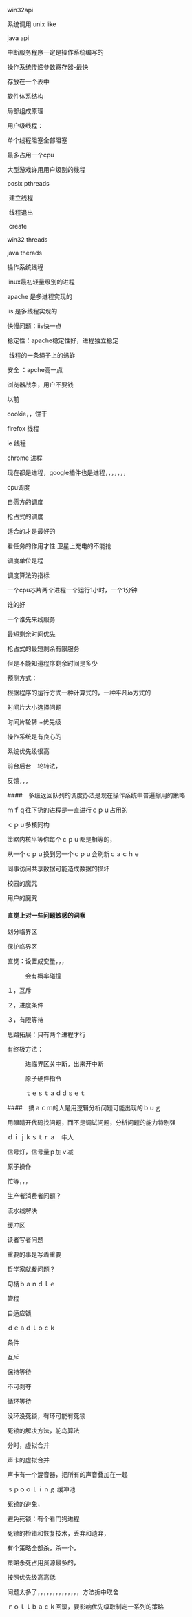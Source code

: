 win32api

系统调用 unix like

java api



中断服务程序一定是操作系统编写的

操作系统传递参数寄存器-最快



存放在一个表中



软件体系结构



局部组成原理



用户级线程：

   单个线程阻塞全部阻塞

   最多占用一个cpu



大型游戏许用用户级别的线程

posix pthreads

​         建立线程

​         线程退出

​        create

win32 threads

java therads



操作系统线程



linux最初轻量级别的进程



apache 是多进程实现的

iis 是多线程实现的

快慢问题：iis快一点  

稳定性：apache稳定性好，进程独立稳定

​                线程的一条绳子上的蚂蚱

安全   ：apche高一点



浏览器战争，用户不要钱

以前

cookie，，饼干

firefox 线程  

ie 线程

chrome 进程

现在都是进程，google插件也是进程，，，，，，，





cpu调度

自愿方的调度

抢占式的调度

适合的才是最好的

看任务的作用才性 卫星上充电的不能抢

调度单位是程

调度算法的指标

一个cpu芯片两个进程一个运行1小时，一个1分钟

谁的好



一个谁先来线服务

最短剩余时间优先

抢占式的最短剩余有限服务

但是不能知道程序剩余时间是多少

预测方式：

根据程序的运行方式一种计算式的，一种平凡io方式的





时间片大小选择问题

时间片轮转 +优先级

操作系统是有良心的

系统优先级很高

前台后台　轮转法，

反馈，，，



####　多级返回队列的调度办法是现在操作系统中普遍擦用的策略



ｍｆｑ往下扔的进程是一直进行ｃｐｕ占用的



ｃｐｕ多核同构

策略内核平等你每个ｃｐｕ都是相等的，

从一个ｃｐｕ换到另一个ｃｐｕ会刷新ｃａｃｈｅ



同事访问共享数据可能造成数据的损坏

校园的魔咒

用户的魔咒



#### 直觉上对一些问题敏感的洞察

划分临界区

保护临界区



直觉：设置成变量，，，

　　　会有概率碰撞

１，互斥

２，进度条件

３，有限等待

思路拓展：只有两个进程才行

有终极方法：

　　　进临界区关中断，出来开中断

　　　原子硬件指令

　　　ｔｅｓｔａｄｄｓｅｔ



####　搞ａｃｍ的人是用逻辑分析问题可能出现的ｂｕｇ

用眼睛开代码找问题，而不是调试问题，分析问题的能力特别强



ｄｉｊｋｓｔｒａ　牛人

信号灯，信号量ｐ加ｖ减

原子操作

忙等，，，



生产者消费者问题？

流水线解决

缓冲区



读者写者问题

重要的事是写着重要



哲学家就餐问题？



句柄ｂａｎｄｌｅ

管程

自适应锁



ｄｅａｄｌｏｃｋ



条件

互斥

保持等待

不可剥夺

循环等待



没环没死锁，有环可能有死锁

死锁的解决方法，鸵鸟算法

分时，虚拟合并



声卡的虚拟合并

声卡有一个混音器，把所有的声音叠加在一起

ｓｐｏｏｌｉｎｇ 缓冲池

死锁的避免，



避免死锁：有个看门狗进程

死锁的检错和恢复技术，丢弃和遗弃，

有个策略全部杀，杀一个，

策略杀死占用资源最多的，

按照优先级高高低

问题太多了，，，，，，，，，，，，，，方法折中取舍

ｒｏｌｌｂａｃｋ回滚，要影响优先级取制定一系列的策略

